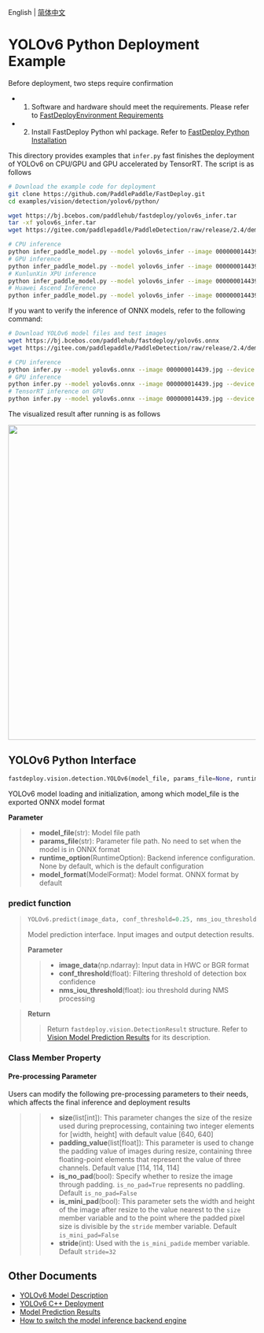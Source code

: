 English | [简体中文](README_CN.md)
# YOLOv6 Python Deployment Example

Before deployment, two steps require confirmation

- 1. Software and hardware should meet the requirements. Please refer to [FastDeployEnvironment Requirements](../../../../../docs/en/build_and_install/download_prebuilt_libraries.md)  
- 2. Install FastDeploy Python whl package. Refer to [FastDeploy Python Installation](../../../../../docs/en/build_and_install/download_prebuilt_libraries.md)

This directory provides examples that `infer.py` fast finishes the deployment of YOLOv6 on CPU/GPU and GPU accelerated by TensorRT. The script is as follows

```bash
# Download the example code for deployment
git clone https://github.com/PaddlePaddle/FastDeploy.git
cd examples/vision/detection/yolov6/python/

wget https://bj.bcebos.com/paddlehub/fastdeploy/yolov6s_infer.tar
tar -xf yolov6s_infer.tar
wget https://gitee.com/paddlepaddle/PaddleDetection/raw/release/2.4/demo/000000014439.jpg

# CPU inference
python infer_paddle_model.py --model yolov6s_infer --image 000000014439.jpg  --device cpu
# GPU inference
python infer_paddle_model.py --model yolov6s_infer --image 000000014439.jpg  --device gpu
# KunlunXin XPU inference
python infer_paddle_model.py --model yolov6s_infer --image 000000014439.jpg  --device kunlunxin
# Huawei Ascend Inference
python infer_paddle_model.py --model yolov6s_infer --image 000000014439.jpg  --device ascend

```
If you want to verify the inference of ONNX models, refer to the following command:
```bash
# Download YOLOv6 model files and test images
wget https://bj.bcebos.com/paddlehub/fastdeploy/yolov6s.onnx
wget https://gitee.com/paddlepaddle/PaddleDetection/raw/release/2.4/demo/000000014439.jpg

# CPU inference
python infer.py --model yolov6s.onnx --image 000000014439.jpg --device cpu
# GPU inference
python infer.py --model yolov6s.onnx --image 000000014439.jpg --device gpu
# TensorRT inference on GPU
python infer.py --model yolov6s.onnx --image 000000014439.jpg --device gpu --use_trt True
```

The visualized result after running is as follows

<img width="640" src="https://user-images.githubusercontent.com/67993288/184301725-390e4abb-db2b-482d-931d-469381322626.jpg">

## YOLOv6 Python Interface

```python
fastdeploy.vision.detection.YOLOv6(model_file, params_file=None, runtime_option=None, model_format=ModelFormat.ONNX)
```

YOLOv6 model loading and initialization, among which model_file is the exported ONNX model format

**Parameter**

> * **model_file**(str): Model file path
> * **params_file**(str): Parameter file path. No need to set when the model is in ONNX format
> * **runtime_option**(RuntimeOption): Backend inference configuration. None by default, which is the default configuration
> * **model_format**(ModelFormat): Model format. ONNX format by default

### predict function

> ```python
> YOLOv6.predict(image_data, conf_threshold=0.25, nms_iou_threshold=0.5)
> ```
>
> Model prediction interface. Input images and output detection results.
>
> **Parameter**
>
> > * **image_data**(np.ndarray): Input data in HWC or BGR format
> > * **conf_threshold**(float): Filtering threshold of detection box confidence
> > * **nms_iou_threshold**(float): iou threshold during NMS processing

> **Return**
>
> > Return `fastdeploy.vision.DetectionResult` structure. Refer to [Vision Model Prediction Results](../../../../../docs/api/vision_results/)  for its description.

### Class Member Property
#### Pre-processing Parameter
Users can modify the following pre-processing parameters to their needs, which affects the final inference and deployment results


> > * **size**(list[int]): This parameter changes the size of the resize used during preprocessing, containing two integer elements for [width, height]  with default value [640, 640]
> > * **padding_value**(list[float]): This parameter is used to change the padding value of images during resize, containing three floating-point elements that represent the value of three channels. Default value [114, 114, 114]
> > * **is_no_pad**(bool): Specify whether to resize the image through padding. `is_no_pad=True` represents no paddling. Default `is_no_pad=False`
> > * **is_mini_pad**(bool): This parameter sets the width and height of the image after resize to the value nearest to the `size` member variable and to the point where the padded pixel size is divisible by the `stride` member variable. Default `is_mini_pad=False`
> > * **stride**(int): Used with the `is_mini_padide` member variable. Default `stride=32`



## Other Documents

- [YOLOv6 Model Description](..)
- [YOLOv6 C++ Deployment](../cpp)
- [Model Prediction Results](../../../../../docs/api/vision_results/)
- [How to switch the model inference backend engine](../../../../../docs/en/faq/how_to_change_backend.md)
